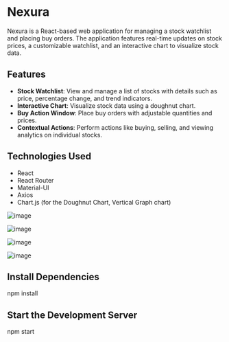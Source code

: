 # Nexura

Nexura is a React-based web application for managing a stock watchlist and placing buy orders. The application features real-time updates on stock prices, a customizable watchlist, and an interactive chart to visualize stock data.

## Features

- **Stock Watchlist**: View and manage a list of stocks with details such as price, percentage change, and trend indicators.
- **Interactive Chart**: Visualize stock data using a doughnut chart.
- **Buy Action Window**: Place buy orders with adjustable quantities and prices.
- **Contextual Actions**: Perform actions like buying, selling, and viewing analytics on individual stocks.

## Technologies Used

- React
- React Router
- Material-UI
- Axios
- Chart.js (for the Doughnut Chart, Vertical Graph chart)

![image](https://github.com/user-attachments/assets/1c1a9224-904e-4f39-a2df-1d76d873b3f1)

![image](https://github.com/user-attachments/assets/578b1431-4cef-4dcd-9a5a-e1b42cd352ae)

![image](https://github.com/user-attachments/assets/cf9a8f48-e2ee-4a14-b211-c5b9653cb416)

![image](https://github.com/user-attachments/assets/b31db4e9-682f-43f6-9123-f60a9b4e225a)

## Install Dependencies

npm install

## Start the Development Server

npm start

